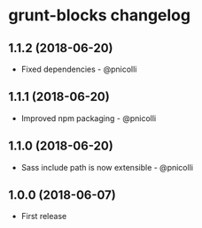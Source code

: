 # grunt-blocks changelog

## 1.1.2 (2018-06-20)

- Fixed dependencies - @pnicolli

## 1.1.1 (2018-06-20)

- Improved npm packaging - @pnicolli

## 1.1.0 (2018-06-20)

- Sass include path is now extensible - @pnicolli

## 1.0.0 (2018-06-07)

- First release
